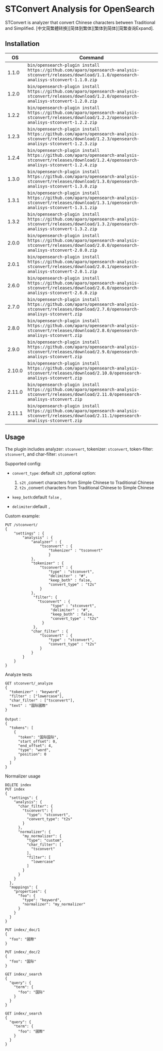 STConvert Analysis for OpenSearch
=================================

STConvert is analyzer that convert Chinese characters between Traditional and Simplified.
[中文简繁體转换][简体到繁体][繁体到简体][简繁查询Expand].


## Installation

| OS    | Command |
| ----- | ------- |
| 1.1.0  | `bin/opensearch-plugin install https://github.com/aparo/opensearch-analysis-stconvert/releases/download/1.1.0/opensearch-analisys-stconvert-1.1.0.zip` |
| 1.2.0  | `bin/opensearch-plugin install https://github.com/aparo/opensearch-analysis-stconvert/releases/download/1.2.0/opensearch-analisys-stconvert-1.2.0.zip` |
| 1.2.2  | `bin/opensearch-plugin install https://github.com/aparo/opensearch-analysis-stconvert/releases/download/1.2.2/opensearch-analisys-stconvert-1.2.2.zip` |
| 1.2.3  | `bin/opensearch-plugin install https://github.com/aparo/opensearch-analysis-stconvert/releases/download/1.2.3/opensearch-analisys-stconvert-1.2.3.zip` |
| 1.2.4  | `bin/opensearch-plugin install https://github.com/aparo/opensearch-analysis-stconvert/releases/download/1.2.4/opensearch-analisys-stconvert-1.2.4.zip` |
| 1.3.0  | `bin/opensearch-plugin install https://github.com/aparo/opensearch-analysis-stconvert/releases/download/1.3.0/opensearch-analisys-stconvert-1.3.0.zip` |
| 1.3.1  | `bin/opensearch-plugin install https://github.com/aparo/opensearch-analysis-stconvert/releases/download/1.3.1/opensearch-analisys-stconvert-1.3.1.zip` |
| 1.3.2  | `bin/opensearch-plugin install https://github.com/aparo/opensearch-analysis-stconvert/releases/download/1.3.2/opensearch-analisys-stconvert-1.3.2.zip` |
| 2.0.0  | `bin/opensearch-plugin install https://github.com/aparo/opensearch-analysis-stconvert/releases/download/2.0.0/opensearch-analisys-stconvert-2.0.0.zip` |
| 2.0.1  | `bin/opensearch-plugin install https://github.com/aparo/opensearch-analysis-stconvert/releases/download/2.0.1/opensearch-analisys-stconvert-2.0.1.zip` |
| 2.6.0  | `bin/opensearch-plugin install https://github.com/aparo/opensearch-analysis-stconvert/releases/download/2.6.0/opensearch-analisys-stconvert-2.6.0.zip` |
| 2.7.0  | `bin/opensearch-plugin install https://github.com/aparo/opensearch-analysis-stconvert/releases/download/2.7.0/opensearch-analisys-stconvert.zip` |
| 2.8.0  | `bin/opensearch-plugin install https://github.com/aparo/opensearch-analysis-stconvert/releases/download/2.8.0/opensearch-analisys-stconvert.zip` |
| 2.9.0  | `bin/opensearch-plugin install https://github.com/aparo/opensearch-analysis-stconvert/releases/download/2.9.0/opensearch-analisys-stconvert.zip` |
| 2.10.0  | `bin/opensearch-plugin install https://github.com/aparo/opensearch-analysis-stconvert/releases/download/2.10.0/opensearch-analisys-stconvert.zip` |
| 2.11.0  | `bin/opensearch-plugin install https://github.com/aparo/opensearch-analysis-stconvert/releases/download/2.11.0/opensearch-analisys-stconvert.zip` |
| 2.11.1  | `bin/opensearch-plugin install https://github.com/aparo/opensearch-analysis-stconvert/releases/download/2.11.1/opensearch-analisys-stconvert.zip` |

## Usage

The plugin includes  analyzer: `stconvert`,
 tokenizer: `stconvert`,
 token-filter:  `stconvert`,
 and char-filter: `stconvert`

Supported config:

- `convert_type`: default `s2t` ,optional option:
    1. `s2t` ,convert characters from Simple Chinese to Traditional Chinese
    2. `t2s` ,convert characters from Traditional Chinese to Simple Chinese

- `keep_both`:default `false` ,

- `delimiter`:default `,`


Custom example:

```
PUT /stconvert/
{
    "settings" : {
        "analysis" : {
            "analyzer" : {
                "tsconvert" : {
                    "tokenizer" : "tsconvert"
                    }
            },
            "tokenizer" : {
                "tsconvert" : {
                    "type" : "stconvert",
                    "delimiter" : "#",
                    "keep_both" : false,
                    "convert_type" : "t2s"
                }
            },   
             "filter": {
               "tsconvert" : {
                     "type" : "stconvert",
                     "delimiter" : "#",
                     "keep_both" : false,
                     "convert_type" : "t2s"
                 }
             },
            "char_filter" : {
                "tsconvert" : {
                    "type" : "stconvert",
                    "convert_type" : "t2s"
                }
            }
        }
    }
}
```


Analyze tests

```
GET stconvert/_analyze
{
  "tokenizer" : "keyword",
  "filter" : ["lowercase"],
  "char_filter" : ["tsconvert"],
  "text" : "国际國際"
}

Output：
{
  "tokens": [
    {
      "token": "国际国际",
      "start_offset": 0,
      "end_offset": 4,
      "type": "word",
      "position": 0
    }
  ]
}
```

Normalizer usage

```
DELETE index
PUT index
{
  "settings": {
    "analysis": {
      "char_filter": {
        "tsconvert": {
          "type": "stconvert",
          "convert_type": "t2s"
        }
      },
      "normalizer": {
        "my_normalizer": {
          "type": "custom",
          "char_filter": [
            "tsconvert"
          ],
          "filter": [
            "lowercase"
          ]
        }
      }
    }
  },
  "mappings": {
    "properties": {
      "foo": {
        "type": "keyword",
        "normalizer": "my_normalizer"
      }
    }
  }
}

PUT index/_doc/1
{
  "foo": "國際"
}

PUT index/_doc/2
{
  "foo": "国际"
}

GET index/_search
{
  "query": {
    "term": {
      "foo": "国际"
    }
  }
}

GET index/_search
{
  "query": {
    "term": {
      "foo": "國際"
    }
  }
}
```
